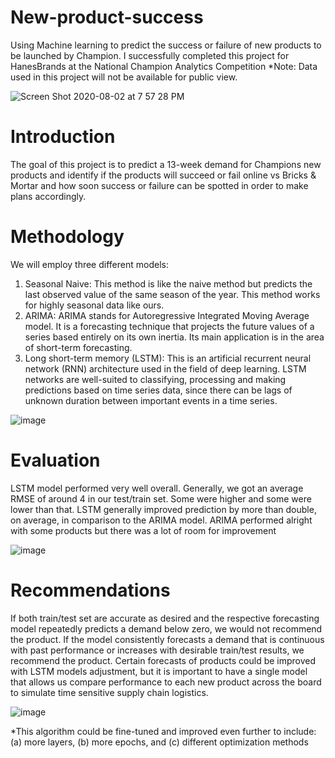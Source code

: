 # New-product-success
Using Machine learning to predict the success or failure of new products to be launched by Champion.
I successfully completed this project for HanesBrands at the National Champion Analytics Competition
*Note: Data used in this project will not be available for public view.

![Screen Shot 2020-08-02 at 7 57 28 PM](https://user-images.githubusercontent.com/47016027/89136027-8452f680-d4ff-11ea-84d8-1ecd535e252d.png)
# Introduction
The goal of this project is to predict a 13-week demand for Champions new products and identify if the products will succeed or fail online vs Bricks & Mortar and how soon success or failure can be spotted in order to make plans accordingly.
# Methodology
We will employ three different models:
1.	Seasonal Naive: This method is like the naive method but predicts the last observed value of the same season of the year. This method works for highly seasonal data like ours.
2.	ARIMA: ARIMA stands for Autoregressive Integrated Moving Average model. It is a forecasting technique that projects the future values of a series based entirely on its own inertia. Its main application is in the area of short-term forecasting.
3.	Long short-term memory (LSTM): This is an artificial recurrent neural network (RNN) architecture used in the field of deep learning. LSTM networks are well-suited to classifying, processing and making predictions based on time series data, since there can be lags of unknown duration between important events in a time series.

![image](https://user-images.githubusercontent.com/47016027/89136176-591cd700-d500-11ea-9e5a-3302129a3458.png)
# Evaluation
LSTM model performed very well overall. Generally, we got an average RMSE of around 4 in our test/train set. Some were higher and some were lower than that. LSTM generally improved prediction by more than double, on average, in comparison to the ARIMA model. ARIMA performed alright with some products but there was a lot of room for improvement

![image](https://user-images.githubusercontent.com/47016027/89136312-01cb3680-d501-11ea-9857-4773a57e13ba.png)
# Recommendations
If both train/test set are accurate as desired and the respective forecasting model repeatedly predicts a demand below zero, we would not recommend the product. If the model consistently forecasts a demand that is continuous with past performance or increases with desirable train/test results, we recommend the product. Certain forecasts of products could be improved with LSTM models adjustment, but it is important to have a single model that allows us compare performance to each new product across the board to simulate time sensitive supply chain logistics.

![image](https://user-images.githubusercontent.com/47016027/89136287-e5c79500-d500-11ea-80a4-2d529bff5d32.png)

*This algorithm could be fine-tuned and improved even further to include: (a) more layers, (b) more epochs, and (c) different optimization methods
